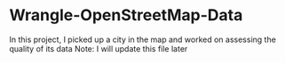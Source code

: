 # Wrangle-OpenStreetMap-Data
In this project, I picked up a city in the map and worked on assessing the quality of its data
Note: I will update this file later

